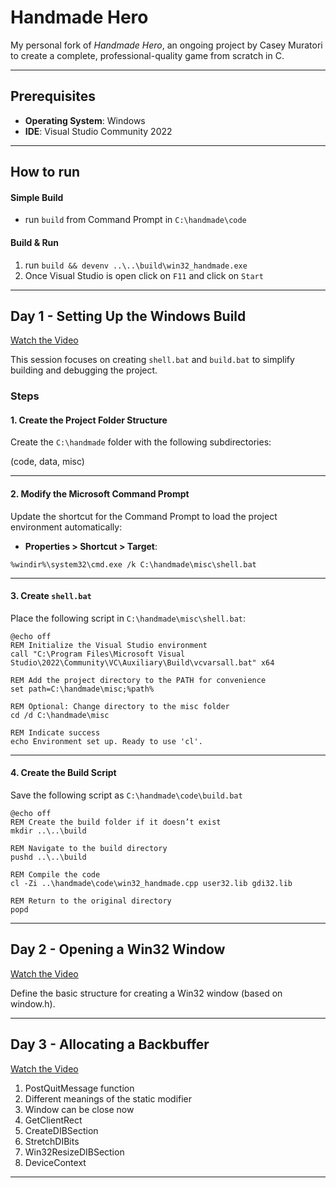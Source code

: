 # Handmade Hero

My personal fork of *Handmade Hero*, an ongoing project by Casey Muratori to create a complete, professional-quality game from scratch in C.

---

## Prerequisites

- **Operating System**: Windows
- **IDE**: Visual Studio Community 2022
---


## How to run 

#### Simple Build
- run `build` from Command Prompt in `C:\handmade\code`

#### Build & Run 
1. run `build && devenv ..\..\build\win32_handmade.exe`
2. Once Visual Studio is open click on `F11` and click on `Start`
---



## Day 1 - Setting Up the Windows Build
[Watch the Video](https://www.youtube.com/watch?v=Ee3EtYb8d1o)

This session focuses on creating `shell.bat` and `build.bat` to simplify building and debugging the project.

### Steps

#### 1. Create the Project Folder Structure

Create the `C:\handmade` folder with the following subdirectories:

(code, data, misc)

---

#### 2. Modify the Microsoft Command Prompt

Update the shortcut for the Command Prompt to load the project environment automatically:

- **Properties > Shortcut > Target**:

`%windir%\system32\cmd.exe /k C:\handmade\misc\shell.bat`

---

#### 3. Create `shell.bat`

Place the following script in `C:\handmade\misc\shell.bat`:

```batch
@echo off
REM Initialize the Visual Studio environment
call "C:\Program Files\Microsoft Visual Studio\2022\Community\VC\Auxiliary\Build\vcvarsall.bat" x64

REM Add the project directory to the PATH for convenience
set path=C:\handmade\misc;%path%

REM Optional: Change directory to the misc folder
cd /d C:\handmade\misc

REM Indicate success
echo Environment set up. Ready to use 'cl'.
```

---

#### 4. Create the Build Script

Save the following script as `C:\handmade\code\build.bat`

```batch
@echo off
REM Create the build folder if it doesn’t exist
mkdir ..\..\build

REM Navigate to the build directory
pushd ..\..\build

REM Compile the code
cl -Zi ..\handmade\code\win32_handmade.cpp user32.lib gdi32.lib

REM Return to the original directory
popd
```
---

## Day 2 - Opening a Win32 Window
[Watch the Video](https://www.youtube.com/watch?v=4ROiWonnWGk)

Define the basic structure for creating a Win32 window (based on window.h).

---

## Day 3 - Allocating a Backbuffer
[Watch the Video](https://www.youtube.com/watch?v=GAi_nTx1zG8&list=PLnuhp3Xd9PYTt6svyQPyRO_AAuMWGxPzU&index=15)

1. PostQuitMessage function
2. Different meanings of the static modifier
3. Window can be close now
4. GetClientRect
5. CreateDIBSection
6. StretchDIBits
7. Win32ResizeDIBSection
8. DeviceContext

---

